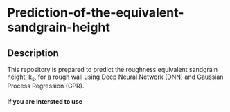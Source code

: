 # Prediction-of-the-equivalent-sandgrain-height

## Description
This repository is prepared to predict the roughness equivalent sandgrain height, k<sub>s</sub>, for a rough wall using Deep Neural Network (DNN) and Gaussian Process Regression (GPR).

#### If you are intersted to use 
